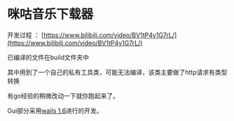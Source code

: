 # 咪咕音乐下载器

开发过程 ： [https://www.bilibili.com/video/BV1tP4y1G7rL/](https://www.bilibili.com/video/BV1tP4y1G7rL/)

已编译的文件在build文件夹中

其中用到了一个自己的私有工具类，可能无法编译，该类主要做了http请求有类型转换

有go经验的稍微改动一下就你跑起来了。

Gui部分采用[wails 1.6](https://wails.app/)进行的开发。
